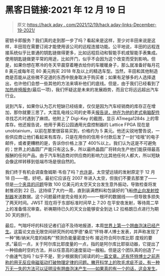 # 黑客日链接:2021 年 12 月 19 日

> 原文:[https://hack aday . com/2021/12/19/hack aday-links-December-19-2021/](https://hackaday.com/2021/12/19/hackaday-links-december-19-2021/)

密钥卡即服务？我们真的走到那一步了吗？看起来是这样，至少对丰田来说是这样，丰田现在需要订阅才能使用该公司的远程连接功能。公平地说，丰田的远程连接系统似乎比普通的钥匙链做得更多，比如远程启动和智能手机或智能手表集成。使用钥匙链做更平常的用途，比如开门，似乎不会因为这个改变而受到影响。但是，如果你想在寒冷的冬天早晨穿着睡衣给你的车暖暖身子，那么就准备好每月花 8 美元或每年花 80 美元购买 2018 年及以上的精选车型。当然，丰田和其他制造商是否能从这些微不足道的东西中脱身取决于购买者；如果有足够多的人选择退出，也许他们会想一些其他的方法来填补他们的底线。但是，由于我们已经看到了[加热座椅服务](https://hackaday.com/2020/07/12/hackaday-links-july-12-2020/)(最后一项)，我们怀疑这是未来的发展趋势，而且它将远远超出汽车行业。

说到汽车，如果你认为芯片短缺已经结束，仅仅是因为汽车经销商的库存正在增加，那你就要三思了。大混乱电线公司的史蒂夫[报告说，他在为他的老式电脑配件](https://www.bigmessowires.com/2021/12/04/global-chip-shortage-hits-home/)寻找芯片时遇到了麻烦。他附上了 Digi-Key 的截图，显示 ATmega1284s 上的零库存。他还报告说，他用于黄石公园通用光盘控制器的 Lattice FPGA 现在是 unobtainium，以前在那里很容易买到，价格约为 5 美元。他还尖锐地警告说，一些供应商让他们看起来有库存，只是在用你的信用卡付款后发了一封“哇哦”的电子邮件，或者更糟糕的是，告诉你价格上涨了 400%以上。我们认为这是不可避免的；世界上的晶圆厂产能只有这么多，所以最终晶圆厂将转向生产他们能获得最高报酬的任何产品。由于汽车制造商对供应商的影响力比其他任何人都大，所以短缺会像这样转移到低端市场是很自然的。

我们终于有机会调查詹姆斯·韦伯了吗？[也许是](https://www.msn.com/en-gb/news/techandscience/nasas-james-webb-space-telescope-officially-set-to-launch-dec-24/ar-AARWNp0)。太空望远镜的发射原定于 12 月 18 日——嗯，好吧，最初它应该在 2007 年进入太空，但我们不要去那里了——但是[一个夹具的问题](https://www.space.com/james-webb-space-telescope-launch-delay-december-22)导致 100 亿美元的太空天文台发生意外振动，导致检查将发射推迟到 22 日。这持续了大约一周，直到装满燃料和包装好的飞船[停止向发射控制器](https://www.space.com/jwst-launch-delay-due-to-faulty-data-cable)发送数据。这个问题最终是完全相关的——一根坏的数据线——但导致多损失了两天时间。JWST 现在将于东部标准时间早上 7:20 在平安夜发射，等待周二早上的准备情况审查。祈祷期待已久的天文台能够安全到达 L2 拉格朗日点进行为期 30 天的旅行。

最后，气喘吁吁的科技记者们迫不及待地报道，本周[世界上第一个翘曲泡沫已经产生](https://thedebrief.org/darpa-funded-researchers-accidentally-create-the-worlds-first-warp-bubble/)。这篇论文由无限空间研究所的哈罗德“桑尼”怀特*等人*博士发表，并声称发现了一种“微/纳米尺度的结构”“预测负能量密度分布 接近符合阿尔库比耶 度规的要求。”最后一点，关于阿尔库比耶度量的一点，指的是阿尔库比耶驱动器，它提出了一种扭曲时空的方法，并以任意高的速度驱动一艘船。但是这个团队真的创造了一个曲速气泡吗？似乎不是，至少根据我们阅读的的[一篇文章。还有怀特博士之前声称的用无反应电磁驱动打破物理定律的问题。撇开科学上的吹毛求疵不谈，有一种万无一失的方法可以证明没有翘曲泡沫产生——如果真的有一个的话，](https://bigthink.com/starts-with-a-bang/no-warp-bubble/)[这会发生](https://youtu.be/M4xm7x052XQ?t=105)。